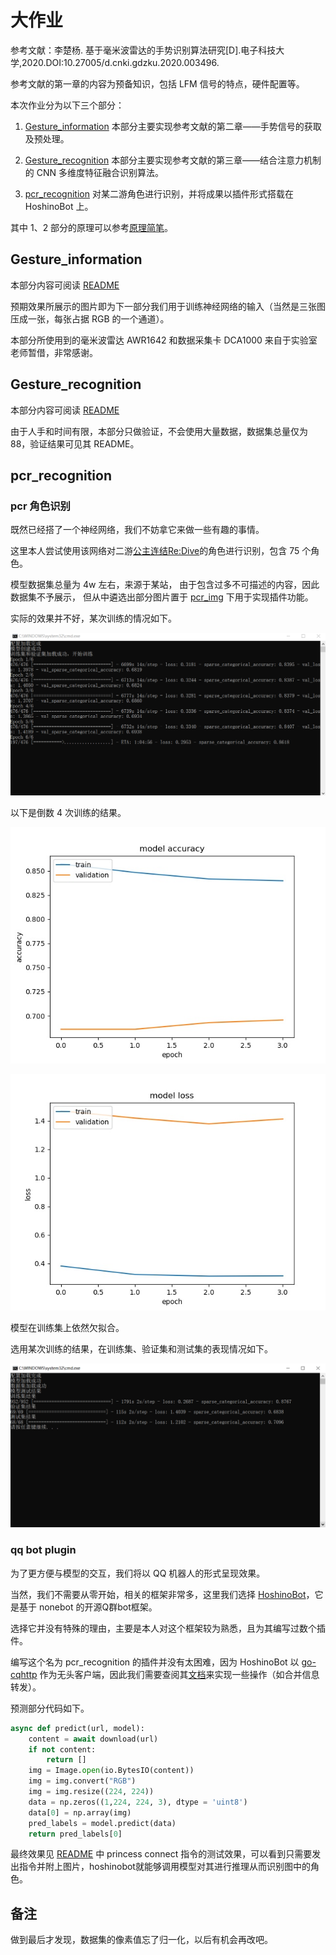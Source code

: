 # 大作业

参考文献：李楚杨. 基于毫米波雷达的手势识别算法研究[D].电子科技大学,2020.DOI:10.27005/d.cnki.gdzku.2020.003496.

参考文献的第一章的内容为预备知识，包括 LFM 信号的特点，硬件配置等。

本次作业分为以下三个部分：

1. [Gesture_information](https://github.com/BeiYazi0/Gesture_information) 本部分主要实现参考文献的第二章——手势信号的获取及预处理。

2. [Gesture_recognition](https://github.com/BeiYazi0/Gesture_recognition) 本部分主要实现参考文献的第三章——结合注意力机制的 CNN 多维度特征融合识别算法。

3. [pcr_recognition](https://github.com/BeiYazi0/pcr_recognition) 对某二游角色进行识别，并将成果以插件形式搭载在 HoshinoBot 上。

其中 1、2 部分的原理可以参考[原理简笔](./基于毫米波雷达的手势识别算法研究原理简笔.pdf)。

## Gesture_information

本部分内容可阅读 [README](./Gesture_information/README.md)

预期效果所展示的图片即为下一部分我们用于训练神经网络的输入（当然是三张图压成一张，每张占据 RGB 的一个通道）。

本部分所使用到的毫米波雷达 AWR1642 和数据采集卡 DCA1000 来自于实验室老师暂借，非常感谢。

## Gesture_recognition

本部分内容可阅读 [README](./Gesture_recognition/README.md)

由于人手和时间有限，本部分只做验证，不会使用大量数据，数据集总量仅为 88，验证结果可见其 README。

## pcr_recognition

### pcr 角色识别

既然已经搭了一个神经网络，我们不妨拿它来做一些有趣的事情。

这里本人尝试使用该网络对二游[公主连结Re:Dive](https://game.bilibili.com/pcr/)的角色进行识别，包含 75 个角色。

模型数据集总量为 4w 左右，来源于某站，
由于包含过多不可描述的内容，因此数据集不予展示，
但从中遴选出部分图片置于  [pcr_img](pcr_recognition/res/pcr_img) 下用于实现插件功能。

实际的效果并不好，某次训练的情况如下。

![img](./img/train.png)

以下是倒数 4 次训练的结果。

![img](./img/accuracy.jpg)

![img](./img/loss.jpg)

模型在训练集上依然欠拟合。

选用某次训练的结果，在训练集、验证集和测试集的表现情况如下。

![img](./img/test.png)

### qq bot plugin

为了更方便与模型的交互，我们将以 QQ 机器人的形式呈现效果。

当然，我们不需要从零开始，相关的框架非常多，这里我们选择 [HoshinoBot](https://github.com/Ice9Coffee/HoshinoBot)，它是基于 nonebot 的开源Q群bot框架。

选择它并没有特殊的理由，主要是本人对这个框架较为熟悉，且为其编写过数个插件。

编写这个名为 pcr_recognition 的插件并没有太困难，因为 HoshinoBot 以 [go-cqhttp](https://github.com/Mrs4s/go-cqhttp) 作为无头客户端，因此我们需要查阅其[文档](https://docs.go-cqhttp.org/)来实现一些操作（如合并信息转发）。

预测部分代码如下。

```python
async def predict(url, model):
    content = await download(url)
    if not content:
        return []
    img = Image.open(io.BytesIO(content))
    img = img.convert("RGB")
    img = img.resize((224, 224))
    data = np.zeros((1,224, 224, 3), dtype = 'uint8')
    data[0] = np.array(img)
    pred_labels = model.predict(data)
    return pred_labels[0]
```

最终效果见 [README](./pcr_recognition/README.md) 中 princess connect 指令的测试效果，可以看到只需要发出指令并附上图片，hoshinobot就能够调用模型对其进行推理从而识别图中的角色。

## 备注

做到最后才发现，数据集的像素值忘了归一化，以后有机会再改吧。
